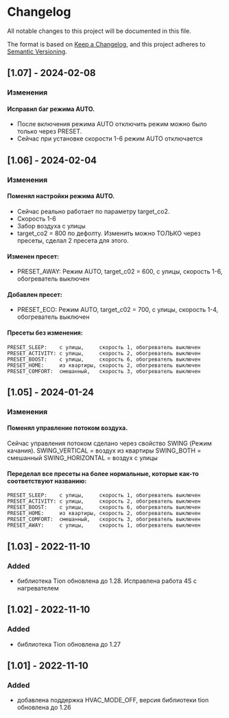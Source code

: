 # Changelog

All notable changes to this project will be documented in this file.

The format is based on [Keep a Changelog](https://keepachangelog.com/en/1.0.0/),
and this project adheres to [Semantic Versioning](https://semver.org/spec/v2.0.0.html).
## [1.07] - 2024-02-08
### Изменения
#### Исправил баг режима AUTO.
  - После включения режима AUTO отключить режим можно было только через PRESET.
  - Сейчас при установке скорости 1-6 режим AUTO отключается

## [1.06] - 2024-02-04
### Изменения
#### Поменял настройки режима AUTO.
  - Сейчас реально работает по параметру target_co2.
  - Скорость 1-6
  - Забор воздуха с улицы
  - target_co2 = 800 по дефолту. Изменить можно ТОЛЬКО через пресеты, сделал 2 пресета для этого.
####
#### Изменен пресет: 
  - PRESET_AWAY: Режим AUTO, target_c02 = 600, с улицы, скорость 1-6, обогреватель выключен
####
#### Добавлен пресет:
  - PRESET_ECO:  Режим AUTO, target_c02 = 700, с улицы, скорость 1-4, обогреватель выключен
####
#### Пресеты без изменения:
    PRESET_SLEEP:    с улицы,     скорость 1, обогреватель выключен
    PRESET_ACTIVITY: с улицы,     скорость 2, обогреватель выключен
    PRESET_BOOST:    с улицы,     скорость 6, обогреватель выключен
    PRESET_HOME:     из квартиры, скорость 2, обогреватель выключен           
    PRESET_COMFORT:  смешанный,   скорость 3, обогреватель выключен 

## [1.05] - 2024-01-24
### Изменения
#### Поменял управление потоком воздуха. 
  Сейчас управления потоком сделано через свойство SWING (Режим качания). 
     SWING_VERTICAL = воздух из квартиры
     SWING_BOTH = смешанный
     SWING_HORIZONTAL = воздух с улицы
####
#### Переделал все пресеты на более нормальные, которые как-то соответствуют названию:
    PRESET_SLEEP:    с улицы,     скорость 1, обогреватель выключен
    PRESET_ACTIVITY: с улицы,     скорость 2, обогреватель выключен
    PRESET_BOOST:    с улицы,     скорость 6, обогреватель выключен
    PRESET_HOME:     из квартиры, скорость 2, обогреватель выключен           
    PRESET_COMFORT:  смешанный,   скорость 3, обогреватель выключен 
    PRESET_AWAY:     с улицы,     скорость 1, обогреватель выключен


## [1.03] - 2022-11-10
### Added
- библиотека Tion обновлена до 1.28. Исправлена работа 4S с нагревателем

## [1.02] - 2022-11-10
### Added
- библиотека Tion обновлена до 1.27

## [1.01] - 2022-11-10
### Added
- добавлена поддержка HVAC_MODE_OFF, версия библиотеки tion обновлена до 1.26
